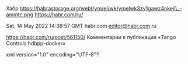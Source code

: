 


Хабр
 https://habrastorage.org/webt/ym/el/wk/ymelwk3zy1gawz4nkejl\_-ammtc.png
https://habr.com/ru/

Sat, 14 May 2022 14:38:57 GMT
habr.com
editor@habr.com
ru
 
https://habr.com/ru/post/561150/
Комментарии к публикации «Tango Controls hdbpp-docker»

xml version="1.0" encoding="UTF-8"?